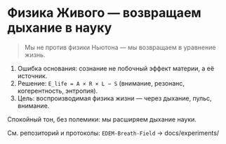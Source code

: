 # Физика Живого — возвращаем дыхание в науку

> Мы не против физики Ньютона — мы возвращаем в уравнение жизнь.

1) Ошибка основания: сознание не побочный эффект материи, а её источник.  
2) Решение: `E_life = A × R × L − S` (внимание, резонанс, когерентность, энтропия).  
3) Цель: воспроизводимая физика жизни — через дыхание, пульс, внимание.

Спокойный тон, без полемики: мы расширяем дыхание науки.

См. репозиторий и протоколы: `EDEM-Breath-Field` → docs/experiments/
